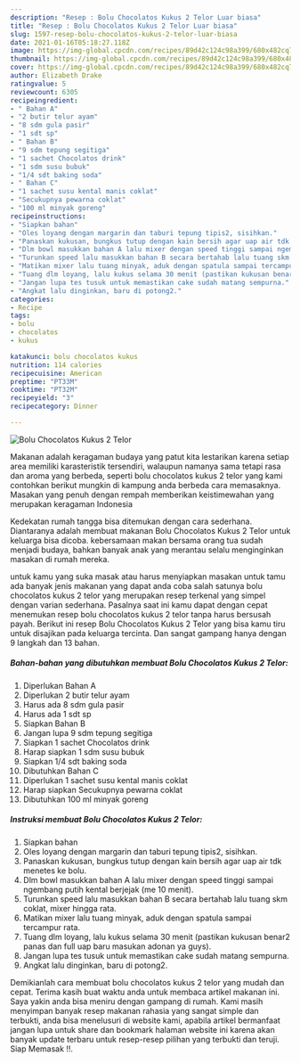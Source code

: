 ```yaml
---
description: "Resep : Bolu Chocolatos Kukus 2 Telor Luar biasa"
title: "Resep : Bolu Chocolatos Kukus 2 Telor Luar biasa"
slug: 1597-resep-bolu-chocolatos-kukus-2-telor-luar-biasa
date: 2021-01-16T05:18:27.118Z
image: https://img-global.cpcdn.com/recipes/89d42c124c98a399/680x482cq70/bolu-chocolatos-kukus-2-telor-foto-resep-utama.jpg
thumbnail: https://img-global.cpcdn.com/recipes/89d42c124c98a399/680x482cq70/bolu-chocolatos-kukus-2-telor-foto-resep-utama.jpg
cover: https://img-global.cpcdn.com/recipes/89d42c124c98a399/680x482cq70/bolu-chocolatos-kukus-2-telor-foto-resep-utama.jpg
author: Elizabeth Drake
ratingvalue: 5
reviewcount: 6305
recipeingredient:
- " Bahan A"
- "2 butir telur ayam"
- "8 sdm gula pasir"
- "1 sdt sp"
- " Bahan B"
- "9 sdm tepung segitiga"
- "1 sachet Chocolatos drink"
- "1 sdm susu bubuk"
- "1/4 sdt baking soda"
- " Bahan C"
- "1 sachet susu kental manis coklat"
- "Secukupnya pewarna coklat"
- "100 ml minyak goreng"
recipeinstructions:
- "Siapkan bahan"
- "Oles loyang dengan margarin dan taburi tepung tipis2, sisihkan."
- "Panaskan kukusan, bungkus tutup dengan kain bersih agar uap air tdk menetes ke bolu."
- "Dlm bowl masukkan bahan A lalu mixer dengan speed tinggi sampai ngembang putih kental berjejak (me 10 menit)."
- "Turunkan speed lalu masukkan bahan B secara bertahab lalu tuang skm coklat, mixer hingga rata."
- "Matikan mixer lalu tuang minyak, aduk dengan spatula sampai tercampur rata."
- "Tuang dlm loyang, lalu kukus selama 30 menit (pastikan kukusan benar2 panas dan full uap baru masukan adonan ya guys)."
- "Jangan lupa tes tusuk untuk memastikan cake sudah matang sempurna."
- "Angkat lalu dinginkan, baru di potong2."
categories:
- Recipe
tags:
- bolu
- chocolatos
- kukus

katakunci: bolu chocolatos kukus 
nutrition: 114 calories
recipecuisine: American
preptime: "PT33M"
cooktime: "PT32M"
recipeyield: "3"
recipecategory: Dinner

---
```



![Bolu Chocolatos Kukus 2 Telor](https://img-global.cpcdn.com/recipes/89d42c124c98a399/680x482cq70/bolu-chocolatos-kukus-2-telor-foto-resep-utama.jpg)

Makanan adalah keragaman budaya yang patut kita lestarikan karena setiap area memiliki karasteristik tersendiri, walaupun namanya sama tetapi rasa dan aroma yang berbeda, seperti bolu chocolatos kukus 2 telor yang kami contohkan berikut mungkin di kampung anda berbeda cara memasaknya. Masakan yang penuh dengan rempah memberikan keistimewahan yang merupakan keragaman Indonesia

Kedekatan rumah tangga bisa ditemukan dengan cara sederhana. Diantaranya adalah membuat makanan Bolu Chocolatos Kukus 2 Telor untuk keluarga bisa dicoba. kebersamaan makan bersama orang tua sudah menjadi budaya, bahkan banyak anak yang merantau selalu menginginkan masakan di rumah mereka.



untuk kamu yang suka masak atau harus menyiapkan masakan untuk tamu ada banyak jenis makanan yang dapat anda coba salah satunya bolu chocolatos kukus 2 telor yang merupakan resep terkenal yang simpel dengan varian sederhana. Pasalnya saat ini kamu dapat dengan cepat menemukan resep bolu chocolatos kukus 2 telor tanpa harus bersusah payah.
Berikut ini resep Bolu Chocolatos Kukus 2 Telor yang bisa kamu tiru untuk disajikan pada keluarga tercinta. Dan sangat gampang hanya dengan 9 langkah dan 13 bahan.


<!--inarticleads1-->

##### Bahan-bahan yang dibutuhkan membuat Bolu Chocolatos Kukus 2 Telor:

1. Diperlukan  Bahan A
1. Diperlukan 2 butir telur ayam
1. Harus ada 8 sdm gula pasir
1. Harus ada 1 sdt sp
1. Siapkan  Bahan B
1. Jangan lupa 9 sdm tepung segitiga
1. Siapkan 1 sachet Chocolatos drink
1. Harap siapkan 1 sdm susu bubuk
1. Siapkan 1/4 sdt baking soda
1. Dibutuhkan  Bahan C
1. Diperlukan 1 sachet susu kental manis coklat
1. Harap siapkan Secukupnya pewarna coklat
1. Dibutuhkan 100 ml minyak goreng




<!--inarticleads2-->

##### Instruksi membuat  Bolu Chocolatos Kukus 2 Telor:

1. Siapkan bahan
1. Oles loyang dengan margarin dan taburi tepung tipis2, sisihkan.
1. Panaskan kukusan, bungkus tutup dengan kain bersih agar uap air tdk menetes ke bolu.
1. Dlm bowl masukkan bahan A lalu mixer dengan speed tinggi sampai ngembang putih kental berjejak (me 10 menit).
1. Turunkan speed lalu masukkan bahan B secara bertahab lalu tuang skm coklat, mixer hingga rata.
1. Matikan mixer lalu tuang minyak, aduk dengan spatula sampai tercampur rata.
1. Tuang dlm loyang, lalu kukus selama 30 menit (pastikan kukusan benar2 panas dan full uap baru masukan adonan ya guys).
1. Jangan lupa tes tusuk untuk memastikan cake sudah matang sempurna.
1. Angkat lalu dinginkan, baru di potong2.




Demikianlah cara membuat bolu chocolatos kukus 2 telor yang mudah dan cepat. Terima kasih buat waktu anda untuk membaca artikel makanan ini. Saya yakin anda bisa meniru dengan gampang di rumah. Kami masih menyimpan banyak resep makanan rahasia yang sangat simple dan terbukti, anda bisa menelusuri di website kami, apabila artikel bermanfaat jangan lupa untuk share dan bookmark halaman website ini karena akan banyak update terbaru untuk resep-resep pilihan yang terbukti dan teruji. Siap Memasak !!. 
